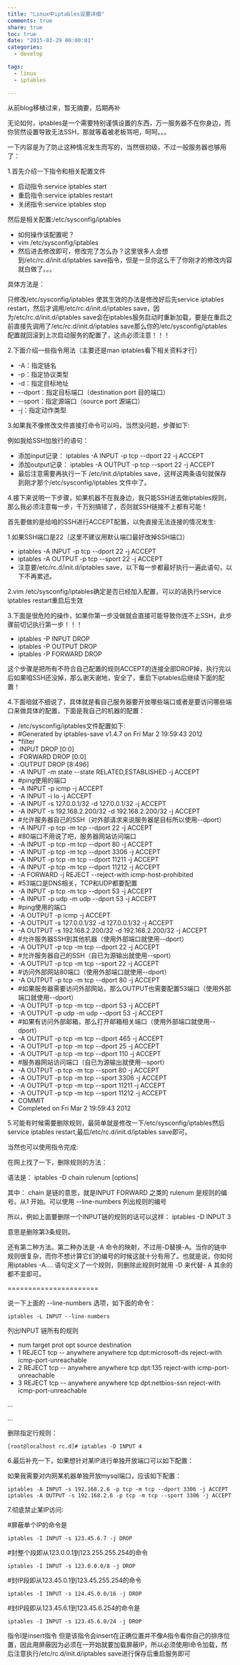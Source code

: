 ```yaml
---
title: "Linux中iptables设置详细"
comments: true
share: true
toc: true
date: "2015-03-29 00:00:01"
categories:
  - develop

tags:
  - linux
  - iptables

---
```




从前blog移植过来，暂无摘要，后期再补

<!--more-->

  

无论如何，iptables是一个需要特别谨慎设置的东西，万一服务器不在你身边，而你贸然设置导致无法SSH，那就等着被老板骂吧，呵呵。。。

一下内容是为了防止这种情况发生而写的，当然很初级，不过一般服务器也够用了：

1.首先介绍一下指令和相关配置文件

- 启动指令:service iptables start
- 重启指令:service iptables restart
- 关闭指令:service iptables stop

然后是相关配置:/etc/sysconfig/iptables

* 如何操作该配置呢？
* vim /etc/sysconfig/iptables
* 然后进去修改即可，修改完了怎么办？这里很多人会想到/etc/rc.d/init.d/iptables save指令，但是一旦你这么干了你刚才的修改内容就白做了。。。

具体方法是：

只修改/etc/sysconfig/iptables 使其生效的办法是修改好后先service iptables restart，然后才调用/etc/rc.d/init.d/iptables save，因为/etc/rc.d/init.d/iptables save会在iptables服务启动时重新加载，要是在重启之前直接先调用了/etc/rc.d/init.d/iptables save那么你的/etc/sysconfig/iptables 配置就回滚到上次启动服务的配置了，这点必须注意！！！

2.下面介绍一些指令用法（主要还是man iptables看下相关资料才行）

* -A：指定链名
* -p：指定协议类型
* -d：指定目标地址
* --dport：指定目标端口（destination port 目的端口）
* --sport：指定源端口（source port 源端口）
* -j：指定动作类型

3.如果我不像修改文件直接打命令可以吗，当然没问题，步骤如下:

例如我给SSH加放行的语句：

* 添加input记录： iptables -A INPUT -p tcp --dport 22 -j ACCEPT
* 添加output记录： iptables -A OUTPUT -p tcp --sport 22 -j ACCEPT
* 最后注意需要再执行一下 /etc/init.d/iptables save，这样这两条语句就保存到刚才那个/etc/sysconfig/iptables 文件中了。

4.接下来说明一下步骤，如果机器不在我身边，我只能SSH进去做iptables规则，那么我必须注意每一步，千万别搞错了，否则就SSH链接不上都有可能！

首先要做的是给咱的SSH进行ACCEPT配置，以免直接无法连接的情况发生:

1.如果SSH端口是22（这里不建议用默认端口最好改掉SSH端口）

* iptables -A INPUT -p tcp --dport 22 -j ACCEPT
* iptables -A OUTPUT -p tcp --sport 22 -j ACCEPT
* 注意要/etc/rc.d/init.d/iptables save，以下每一步都最好执行一遍此语句，以下不再累述。

2.vim /etc/sysconfig/iptables确定是否已经加入配置，可以的话执行service iptables restart重启后生效

3.下面是很危险的操作，如果你第一步没做就会直接可能导致你连不上SSH，此步骤前切记执行第一步！！！

* iptables -P INPUT DROP
* iptables -P OUTPUT DROP
* iptables -P FORWARD DROP

这个步骤是把所有不符合自己配置的规则ACCEPT的连接全部DROP掉，执行完以后如果咱SSH还没掉，那么谢天谢地，安全了，重启下iptables后继续下面的配置！

4.下面咱就不细说了，具体就是看自己服务器要开放哪些端口或者是要访问哪些端口来做具体的配置，下面是我自己的机器的配置：

* /etc/sysconfig/iptables文件配置如下:
* #Generated by iptables-save v1.4.7 on Fri Mar  2 19:59:43 2012
* *filter
* :INPUT DROP [0:0]
* :FORWARD DROP [0:0]
* :OUTPUT DROP [8:496]
* -A INPUT -m state --state RELATED,ESTABLISHED -j ACCEPT
* #ping使用的端口
* -A INPUT -p icmp -j ACCEPT
* -A INPUT -i lo -j ACCEPT
* -A INPUT -s 127.0.0.1/32 -d 127.0.0.1/32 -j ACCEPT
* -A INPUT -s 192.168.2.200/32 -d 192.168.2.200/32 -j ACCEPT
* #允许服务器自己的SSH（对外部请求来说服务器是目标所以使用--dport）
* -A INPUT -p tcp -m tcp --dport 22 -j ACCEPT
* #80端口不用说了吧，服务器网站访问端口
* -A INPUT -p tcp -m tcp --dport 80 -j ACCEPT
* -A INPUT -p tcp -m tcp --dport 3306 -j ACCEPT
* -A INPUT -p tcp -m tcp --dport 11211 -j ACCEPT
* -A INPUT -p tcp -m tcp --dport 11212 -j ACCEPT
* -A FORWARD -j REJECT --reject-with icmp-host-prohibited
* #53端口是DNS相关，TCP和UDP都要配置
* -A INPUT -p tcp -m tcp --dport 53 -j ACCEPT
* -A INPUT -p udp -m udp --dport 53 -j ACCEPT
* #ping使用的端口
* -A OUTPUT -p icmp -j ACCEPT
* -A OUTPUT -s 127.0.0.1/32 -d 127.0.0.1/32 -j ACCEPT
* -A OUTPUT -s 192.168.2.200/32 -d 192.168.2.200/32 -j ACCEPT
* #允许服务器SSH到其他机器（使用外部端口就使用--dport）
* -A OUTPUT -p tcp -m tcp --dport 22 -j ACCEPT
* #允许服务器自己的SSH（自已为源输出就使用--sport）
* -A OUTPUT -p tcp -m tcp --sport 22 -j ACCEPT
* #访问外部网站80端口（使用外部端口就使用--dport）
* -A OUTPUT -p tcp -m tcp --dport 80 -j ACCEPT
* #如果服务器需要访问外部网站，那么OUTPUT也需要配置53端口（使用外部端口就使用--dport）
* -A OUTPUT -p tcp -m tcp --dport 53 -j ACCEPT
* -A OUTPUT -p udp -m udp --dport 53 -j ACCEPT
* #如果有访问外部邮箱，那么打开邮箱相关端口（使用外部端口就使用--dport）
* -A OUTPUT -p tcp -m tcp --dport 465 -j ACCEPT
* -A OUTPUT -p tcp -m tcp --dport 25 -j ACCEPT
* -A OUTPUT -p tcp -m tcp --dport 110 -j ACCEPT
* #服务器网站访问端口（自已为源输出就使用--sport）
* -A OUTPUT -p tcp -m tcp --sport 80 -j ACCEPT
* -A OUTPUT -p tcp -m tcp --sport 3306 -j ACCEPT
* -A OUTPUT -p tcp -m tcp --sport 11211 -j ACCEPT
* -A OUTPUT -p tcp -m tcp --sport 11212 -j ACCEPT
* COMMIT
*  Completed on Fri Mar  2 19:59:43 2012

5.可能有时候需要删除规则，最简单就是修改一下/etc/sysconfig/iptables然后service iptables restart,最后/etc/rc.d/init.d/iptables save即可。

当然也可以使用指令完成:

在网上找了一下，删除规则的方法：

语法是： iptables -D chain rulenum [options]

其中： chain 是链的意思，就是INPUT FORWARD 之类的
             rulenum 是规则的编号。从1 开始。可以使用  --line-numbers 列出规则的编号

所以，例如上面要删除一个INPUT链的规则的话可以这样：
    iptables -D INPUT 3

意思是删除第3条规则。

还有第二种方法。第二种办法是 -A 命令的映射，不过用-D替换-A。当你的链中规则很复杂，而你不想计算它们的编号的时候这就十分有用了。也就是说，你如何用iptables -A.... 语句定义了一个规则，则删除此规则时就用 -D 来代替- A  其余的都不变即可。

======================

说一下上面的 --line-numbers 选项，如下面的命令：

    iptables -L INPUT --line-numbers

列出INPUT 链所有的规则

* num  target     prot opt source               destination
* 1    REJECT     tcp  --  anywhere             anywhere            tcp dpt:microsoft-ds reject-with icmp-port-unreachable
* 2    REJECT     tcp  --  anywhere             anywhere            tcp dpt:135 reject-with icmp-port-unreachable
* 3    REJECT     tcp  --  anywhere             anywhere            tcp dpt:netbios-ssn reject-with icmp-port-unreachable

...

...

删除指定行规则：

    [root@localhost rc.d]# iptables -D INPUT 4

  6.最后补充一下，如果想针对某IP进行单独开放端口可以如下配置：

如果我需要对内网某机器单独开放mysql端口，应该如下配置：

    iptables -A INPUT -s 192.168.2.6 -p tcp -m tcp --dport 3306 -j ACCEPT
    iptables -A OUTPUT -s 192.168.2.6 -p tcp -m tcp --sport 3306 -j ACCEPT

7.彻底禁止某IP访问:

#屏蔽单个IP的命令是

    iptables -I INPUT -s 123.45.6.7 -j DROP

#封整个段即从123.0.0.1到123.255.255.254的命令

    iptables -I INPUT -s 123.0.0.0/8 -j DROP

#封IP段即从123.45.0.1到123.45.255.254的命令

    iptables -I INPUT -s 124.45.0.0/16 -j DROP

#封IP段即从123.45.6.1到123.45.6.254的命令是

    iptables -I INPUT -s 123.45.6.0/24 -j DROP

指令I是insert指令 但是该指令会insert在正确位置并不像A指令看你自己的排序位置，因此用屏蔽因为必须在一开始就要加载屏蔽IP，所以必须使用I命令加载，然后注意执行/etc/rc.d/init.d/iptables save进行保存后重启服务即可

